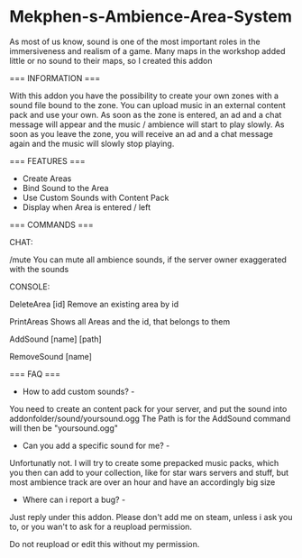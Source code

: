# Mekphen-s-Ambience-Area-System
As most of us know, sound is one of the most important roles in the immersiveness and realism of a game. Many maps in the workshop added little or no sound to their maps, so I created this addon

=== INFORMATION ===

With this addon you have the possibility to create your own zones with a sound file bound to the zone. You can upload music in an external content pack and use your own.
As soon as the zone is entered, an ad and a chat message will appear and the music / ambience will start to play slowly.
As soon as you leave the zone, you will receive an ad and a chat message again and the music will slowly stop playing.


=== FEATURES ===

- Create Areas
- Bind Sound to the Area
- Use Custom Sounds with Content Pack
- Display when Area is entered / left

=== COMMANDS ===

CHAT:

/mute
You can mute all ambience sounds, if the server owner exaggerated with the sounds

CONSOLE:

DeleteArea [id]
Remove an existing area by id

PrintAreas
Shows all Areas and the id, that belongs to them

AddSound [name] [path]

RemoveSound [name]


=== FAQ ===

- How to add custom sounds? -

You need to create an content pack for your server, and put the sound into
addonfolder/sound/yoursound.ogg
The Path is for the AddSound command will then be "yoursound.ogg"


- Can you add a specific sound for me? -

Unfortunatly not. I will try to create some prepacked music packs,
which you then can add to your collection, like for star wars servers and stuff,
but most ambience track are over an hour and have an accordingly big size

- Where can i report a bug? -

Just reply under this addon. Please don't add me on steam,
unless i ask you to, or you wan't to ask for a reupload permission.




Do not reupload or edit this without my permission.
